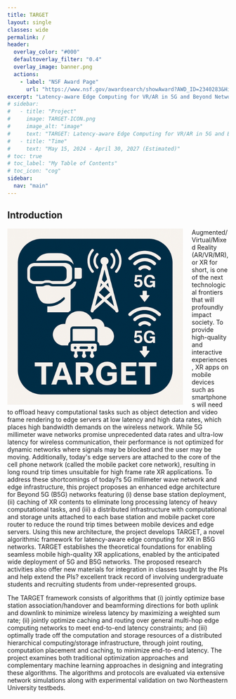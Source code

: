 ```yaml
---
title: TARGET
layout: single
classes: wide
permalink: /
header:
  overlay_color: "#000"
  defaultoverlay_filter: "0.4"
  overlay_image: banner.png
  actions:
    - label: "NSF Award Page"
      url: "https://www.nsf.gov/awardsearch/showAward?AWD_ID=2340283&HistoricalAwards=false"
excerpt: "Latency-aware Edge Computing for VR/AR in 5G and Beyond Networks."
# sidebar:
#   - title: "Project"
#     image: TARGET-ICON.png
#     image_alt: "image"
#     text: "TARGET: Latency-aware Edge Computing for VR/AR in 5G and Beyond Networks."
#   - title: "Time"
#     text: "May 15, 2024 - April 30, 2027 (Estimated)"
# toc: true
# toc_label: "My Table of Contents"
# toc_icon: "cog"
sidebar:
  nav: "main"
---
```



## Introduction
<img src="TARGET-ICON.png" alt="TARGET Icon" style="float:left; margin-right:20px; width:400px;" />
Augmented/Virtual/Mixed Reality (AR/VR/MR), or XR for short, is one of the next technological frontiers that will profoundly impact society. To provide high-quality and interactive experiences, XR apps on mobile devices such as smartphones will need to offload heavy computational tasks such as object detection and video frame rendering to edge servers at low latency and high data rates, which places high bandwidth demands on the wireless network. While 5G millimeter wave networks promise unprecedented data rates and ultra-low latency for wireless communication, their performance is not optimized for dynamic networks where signals may be blocked and the user may be moving. Additionally, today's edge servers are attached to the core of the cell phone network (called the mobile packet core network), resulting in long round trip times unsuitable for high frame rate XR applications. To address these shortcomings of today?s 5G millimeter wave network and edge infrastructure, this project proposes an enhanced edge architecture for Beyond 5G (B5G) networks featuring (i) dense base station deployment, (ii) caching of XR contents to eliminate long processing latency of heavy computational tasks, and (iii) a distributed infrastructure with computational and storage units attached to each base station and mobile packet core router to reduce the round trip times between mobile devices and edge servers. Using this new architecture, the project develops TARGET, a novel algorithmic framework for latency-aware edge computing for XR in B5G networks. TARGET establishes the theoretical foundations for enabling seamless mobile high-quality XR applications, enabled by the anticipated wide deployment of 5G and B5G networks. The proposed research activities also offer new materials for integration in classes taught by the PIs and help extend the PIs? excellent track record of involving undergraduate students and recruiting students from under-represented groups.

The TARGET framework consists of algorithms that (i) jointly optimize base station association/handover and beamforming directions for both uplink and downlink to minimize wireless latency by maximizing a weighted sum rate; (ii) jointly optimize caching and routing over general multi-hop edge computing networks to meet end-to-end latency constraints; and (iii) optimally trade off the computation and storage resources of a distributed hierarchical computing/storage infrastructure, through joint routing, computation placement and caching, to minimize end-to-end latency. The project examines both traditional optimization approaches and complementary machine learning approaches in designing and integrating these algorithms. The algorithms and protocols are evaluated via extensive network simulations along with experimental validation on two Northeastern University testbeds.

